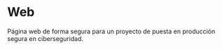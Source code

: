 # Web
Página web de forma segura para un proyecto de puesta en producción segura en ciberseguridad.
